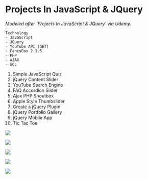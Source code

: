 # Projects In JavaScript & JQuery

_Modeled after 'Projects In JavaScript & JQuery' via Udemy._

```
Technology
- JavaScript
- JQuery
- YouTube API (GET)
- FancyBox 2.1.5
- PHP
- AJAX
- SQL
```

1. Simple JavaScript Quiz
2. jQuery Content Slider
3. YouTube Search Engine
4. FAQ Accordion Slider
5. Ajax PHP Shoutbox
6. Apple Style Thumbslider
7. Create a jQuery Plugin
8. jQuery Portfolio Gallery
9. jQuery Mobile App
10. Tic Tac Toe

![](https://i.imgur.com/PZdALfR.png)

![](https://i.imgur.com/hTZo6tw.png)

![](https://i.imgur.com/vnaXkBe.png)

![](https://i.imgur.com/G3GCZPx.png)

![](https://i.imgur.com/Imu7BaY.png)
